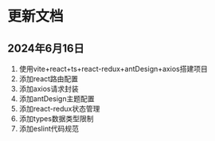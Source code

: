 
# 更新文档

## 2024年6月16日
  1. 使用vite+react+ts+react-redux+antDesign+axios搭建项目
  2. 添加react路由配置
  3. 添加axios请求封装
  4. 添加antDesign主题配置
  5. 添加react-redux状态管理
  6. 添加types数据类型限制
  7. 添加eslint代码规范


